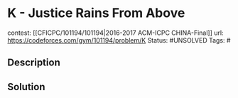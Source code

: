 # K - Justice Rains From Above

contest: [[CFICPC/101194/101194|2016-2017 ACM-ICPC CHINA-Final]]
url: https://codeforces.com/gym/101194/problem/K
Status: #UNSOLVED
Tags: #

## Description

## Solution

